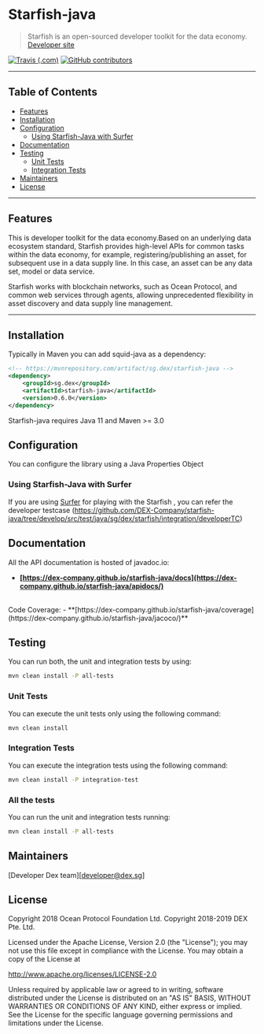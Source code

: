 # Starfish-java

>Starfish is an open-sourced developer toolkit for the data economy.
>[Developer site](https://developer.dex.sg/)

[![Travis (.com)](https://img.shields.io/travis/com/DEX-Company/starfish-java.svg)](https://travis-ci.com/DEX-Company/starfish-java)
[![GitHub contributors](https://img.shields.io/github/contributors/DEX-Company/starfish-java.svg)](https://github.com/DEX-Company/starfish-java/graphs/contributors)

---
## Table of Contents

* [Features](#features)
* [Installation](#installation)
* [Configuration](#configuration)
  * [Using Starfish-Java with Surfer](#using-squid-java-with-surfer)
* [Documentation](#documentation)
* [Testing](#testing)
  * [Unit Tests](#unit-tests)
  * [Integration Tests](#integration-tests)
* [Maintainers](#Maintainers)
* [License](#license)

---

## Features

This is developer toolkit for the data economy.Based on an underlying data ecosystem standard, Starfish provides high-level APIs for common tasks within the data economy, for example, registering/publishing an asset, for subsequent use in a data supply line. In this case, an asset can be any data set, model or data service.

Starfish works with blockchain networks, such as Ocean Protocol, and common web services through agents, allowing unprecedented flexibility in asset discovery and data supply line management.

---
## Installation

Typically in Maven you can add squid-java as a dependency:

```xml
<!-- https://mvnrepository.com/artifact/sg.dex/starfish-java -->
<dependency>
    <groupId>sg.dex</groupId>
    <artifactId>starfish-java</artifactId>
    <version>0.6.0</version>
</dependency>

```

Starfish-java requires Java 11 and Maven >= 3.0

## Configuration

You can configure the library using a Java Properties Object

### Using Starfish-Java with Surfer

If you are using [Surfer](https://github.com/DEX-Company/surfer/) for playing with the Starfish , you can refer the developer testcase (https://github.com/DEX-Company/starfish-java/tree/develop/src/test/java/sg/dex/starfish/integration/developerTC)

## Documentation

All the API documentation is hosted of javadoc.io:
- **[https://dex-company.github.io/starfish-java/docs](https://dex-company.github.io/starfish-java/apidocs/)**
<br/>
Code Coverage:
- **[https://dex-company.github.io/starfish-java/coverage](https://dex-company.github.io/starfish-java/jacoco/)**

## Testing

You can run both, the unit and integration tests by using:

```bash
mvn clean install -P all-tests
```

### Unit Tests

You can execute the unit tests only using the following command:

```bash
mvn clean install
```

### Integration Tests

You can execute the integration tests using the following command:

```bash
mvn clean install -P integration-test
```

### All the tests

You can run the unit and integration tests running:

```bash
mvn clean install -P all-tests
```

## Maintainers

 [Developer Dex team][developer@dex.sg]

## License

Copyright 2018 Ocean Protocol Foundation Ltd.
Copyright 2018-2019 DEX Pte. Ltd.

Licensed under the Apache License, Version 2.0 (the "License");
you may not use this file except in compliance with the License.
You may obtain a copy of the License at

   http://www.apache.org/licenses/LICENSE-2.0

Unless required by applicable law or agreed to in writing, software
distributed under the License is distributed on an "AS IS" BASIS,
WITHOUT WARRANTIES OR CONDITIONS OF ANY KIND, either express or implied.
See the License for the specific language governing permissions and
limitations under the License.

[1]: http://www.apache.org/licenses/LICENSE-2.0
[2]: https://www.dex.sg/
[3]: https://github.com/DEX-Company/starfish-java
[4]: https://travis-ci.com/DEX-Company/starfish-java

